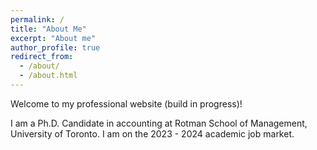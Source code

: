 ```yaml
---
permalink: /
title: "About Me"
excerpt: "About me"
author_profile: true
redirect_from: 
  - /about/
  - /about.html
---
```


Welcome to my professional website (build in progress)!

I am a Ph.D. Candidate in accounting at Rotman School of Management, University of Toronto. I am on the 2023 - 2024 academic job market.


